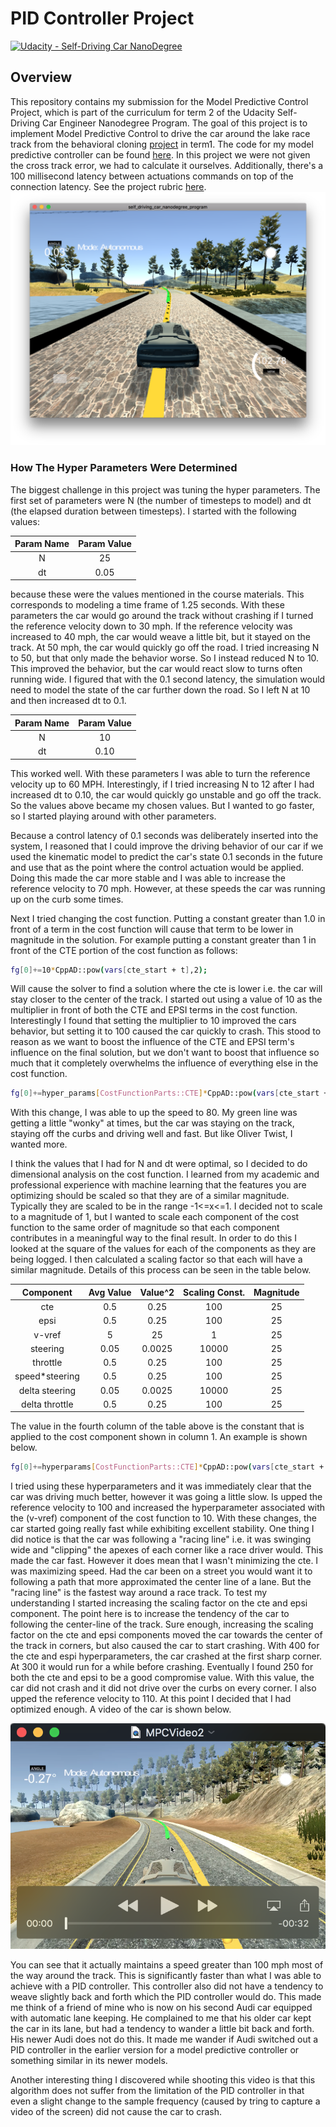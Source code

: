 # PID Controller Project

[![Udacity - Self-Driving Car NanoDegree](https://s3.amazonaws.com/udacity-sdc/github/shield-carnd.svg)](http://www.udacity.com/drive)

Overview
---
This repository contains my submission for the Model Predictive Control Project, which is part of the curriculum for term 2 of the Udacity Self-Driving Car Engineer Nanodegree Program. The goal of this project is to  implement Model Predictive Control to drive the car around the lake race track from the behavioral cloning [project](https://github.com/alangordon258/SelfDrivingCar-Term1-Proj3) in term1. The code for my model predictive controller can be found [here](./src). In this project we were not given the cross track error, we had to calculate it ourselves. Additionally, there's a 100 millisecond latency between actuations commands on top of the connection latency.  See the project rubric [here](https://review.udacity.com/#!/rubrics/896/view). 
![alt text](./PIDScreenShot.png)

[//]: # (Image References)

### How The Hyper Parameters Were Determined
The biggest challenge in this project was tuning the hyper parameters. 
The first set of parameters were N (the number of timesteps to model) and dt (the elapsed duration between timesteps). I started with the following values:

| Param Name | Param Value |
|:-----:|:-------------:|
| N  | 25  |
| dt  | 0.05  |

because these were the values mentioned in the course materials. This corresponds to modeling a time frame of 1.25 seconds. With these parameters the car would go around the track without crashing if I turned the reference velocity down to 30 mph. If the reference velocity was increased to 40 mph, the car would weave a little bit, but it stayed on the track. At 50 mph, the car would quickly go off the road. I tried increasing N to 50, but that only made the behavior worse. So I instead reduced N to 10. This improved the behavior, but the car would react slow to turns often running wide. I figured that with the 0.1 second latency, the simulation would need to model the state of the car further down the road. So I left N at 10 and then increased dt to 0.1. 

| Param Name | Param Value |
|:-----:|:-------------:|
| N  | 10  |
| dt  | 0.10  |

This worked well. With these parameters I was able to turn the reference velocity up to 60 MPH. Interestingly, if I tried increasing N to 12 after I had increased dt to 0.10, the car would quickly go unstable and go off the track. So the values above became my chosen values. But I wanted to go faster, so I started playing around with other parameters.

Because a control latency of 0.1 seconds was deliberately inserted into the system, I reasoned that I could improve the driving behavior of our car if we used the kinematic model to predict the car's state 0.1 seconds in the future and use that as the point where the control actuation would be applied. Doing this made the car more stable and I was able to increase the reference velocity to 70 mph. However, at these speeds the car was running up on the curb some times.

Next I tried changing the cost function. Putting a constant greater than 1.0 in front of a term in the cost function will cause that term to be lower in magnitude in the solution. For example putting a constant greater than 1 in front of the CTE portion of the cost function as follows:
```sh
fg[0]+=10*CppAD::pow(vars[cte_start + t],2);
```
Will cause the solver to find a solution where the cte is lower i.e. the car will stay closer to the center of the track. I started out using a value of 10 as the multiplier in front of both the CTE and EPSI terms in the cost function. Interestingly I found that setting the multiplier to 10 improved the cars behavior, but setting it to 100 caused the car quickly to crash. This stood to reason as we want to boost the influence of the CTE and EPSI term's influence on the final solution, but we don't want to boost that influence so much that it completely overwhelms the influence of everything else in the cost function.
```sh
fg[0]+=hyper_params[CostFunctionParts::CTE]*CppAD::pow(vars[cte_start + t],2);
```
With this change, I was able to up the speed to 80. My green line was getting a little "wonky" at times, but the car was staying on the track, staying off the curbs and driving well and fast. But like Oliver Twist, I wanted more.

I think the values that I had for N and dt were optimal, so I decided to do dimensional analysis on the cost function. I learned from my academic and professional experience with machine learning that the features you are optimizing should be scaled so that they are of a similar magnitude. Typically they are scaled to be in the range -1<=x<=1. I decided not to scale to a magnitude of 1, but I wanted to scale each component of the cost function to the same order of magnitude so that each component contributes in a meaningful way to the final result. In order to do this I looked at the square of the values for each of the components as they are being logged. I then calculated a scaling factor so that each will have a similar magnitude. Details of this process can be seen in the table below.

| Component | Avg Value | Value^2 |Scaling Const.|Magnitude|
|:-----:|:-------------:|:-----:|:-----:|:-----:|
| cte  | 0.5  | 0.25  |  100 | 25 | 
| epsi  | 0.5  | 0.25  |  100 | 25 | 
| v-vref  | 5  |  25  |  1 | 25 |
| steering  | 0.05  | 0.0025  |  10000 | 25 |
| throttle  | 0.5  | 0.25  |  100 | 25 | 
| speed*steering  | 0.5  | 0.25  |  100 | 25 | 
| delta steering  | 0.05  | 0.0025  |  10000 | 25 |
| delta throttle  | 0.5  | 0.25  |  100 | 25 | 

The value in the fourth column of the table above is the constant that is applied to the cost component shown in column 1. An example is shown below.
```sh
fg[0]+=hyperparams[CostFunctionParts::CTE]*CppAD::pow(vars[cte_start + t], 2);
```

I tried using these hyperparameters and it was immediately clear that the car was driving much better, however it was going a little slow. Is upped the reference velocity to 100 and increased the hyperparameter associated with the (v-vref) component of the cost function to 10. With these changes, the car started going really fast while exhibiting excellent stability. One thing I did notice is that the car was following a "racing line" i.e. it was swinging wide and "clipping" the apexes of each corner like a race driver would. This made the car fast. However it does mean that I wasn't minimizing the cte. I was maximizing speed. Had the car been on a street you would want it to following a path that more approximated the center line of a lane. But the "racing line" is the fastest way around a race track. To test my understanding I started increasing the scaling factor on the cte and epsi component. The point here is to increase the tendency of the car to following the center-line of the track. Sure enough, increasing the scaling factor on the cte and epsi components moved the car towards the center of the track in corners, but also caused the car to start crashing. With 400 for the cte and espi hyperparameters, the car crashed at the first sharp corner. At 300 it would run for a while before crashing. Eventually I found 250 for both the cte and epsi to be a good compromise value. With this value, the car did not crash and it did not drive over the curbs on every corner. I also upped the reference velocity to 110. At this point I decided that I had optimized enough. A video of the car is shown below. 

[![alt text](./PIDVideoScreenShot.png)](https://youtu.be/nhavxuQhzYk)

You can see that it actually maintains a speed greater than 100 mph most of  the way around the track. This is significantly faster than what I was able to achieve with a PID controller. This controller also did not have a tendency to weave slightly back and forth which the PID controller would do. This made me think of a friend of mine who is now on his second Audi car equipped with automatic lane keeping. He complained to me that his older car kept the car in its lane, but had a tendency to wander a little bit back and forth. His newer Audi does not do this. It made me wander if Audi switched out a PID controller in the earlier version for a model predictive controller or something similar in its newer models. 

Another interesting thing I discovered while shooting this video is that this algorithm does not suffer from the limitation of the PID controller in that even a slight change to the sample frequency (caused by tring to capture a video of the screen) did not cause the car to crash. 